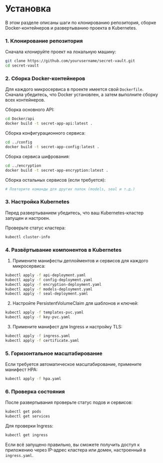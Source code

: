 # Установка

В этом разделе описаны шаги по клонированию репозитория, сборке Docker-контейнеров и развертыванию проекта в Kubernetes.

### 1. Клонирование репозитория

Сначала клонируйте проект на локальную машину:
```bash
git clone https://github.com/yourusername/secret-vault.git
cd secret-vault
```

### 2. Сборка Docker-контейнеров

Для каждого микросервиса в проекте имеется свой `Dockerfile`. Сначала убедитесь, что Docker установлен, а затем выполните сборку всех контейнеров.

Сборка основного API:
```bash
cd Docker/api
docker build -t secret-app-api:latest .
```

Сборка конфигурационного сервиса:
```bash
cd ../config
docker build -t secret-app-config:latest .
```

Сборка сервиса шифрования:
```bash
cd ../encryption
docker build -t secret-app-encryption:latest .
```

Сборка остальных сервисов (если требуется):
```bash
# Повторите команды для других папок (models, seal и т.д.)
```

### 3. Настройка Kubernetes

Перед развертыванием убедитесь, что ваш Kubernetes-кластер запущен и настроен.

Проверьте статус кластера:
```bash
kubectl cluster-info
```

### 4. Развёртывание компонентов в Kubernetes

1. Примените манифесты деплойментов и сервисов для каждого микросервиса:
```bash
kubectl apply -f api-deployment.yaml
kubectl apply -f config-deployment.yaml
kubectl apply -f encryption-deployment.yaml
kubectl apply -f models-deployment.yaml
kubectl apply -f seal-deployment.yaml
```

2. Настройте PersistentVolumeClaim для шаблонов и ключей:
```bash
kubectl apply -f templates-pvc.yaml
kubectl apply -f key-pvc.yaml
```

3. Примените манифест для Ingress и настройку TLS:
```bash
kubectl apply -f ingress.yaml
kubectl apply -f certificate.yaml
```

### 5. Горизонтальное масштабирование 

Если требуется автоматическое масштабирование, примените манифест HPA:
```bash
kubectl apply -f hpa.yaml
```

### 6. Проверка состояния

После развертывания проверьте статус подов и сервисов:
```bash
kubectl get pods
kubectl get services
```

Для проверки Ingress:
```bash
kubectl get ingress
```

Если всё запущено правильно, вы сможете получить доступ к приложению через IP-адрес кластера или домен, настроенный в `ingress.yaml`.
